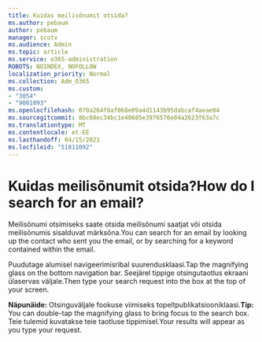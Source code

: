 ```yaml
---
title: Kuidas meilisõnumit otsida?
ms.author: pebaum
author: pebaum
manager: scotv
ms.audience: Admin
ms.topic: article
ms.service: o365-administration
ROBOTS: NOINDEX, NOFOLLOW
localization_priority: Normal
ms.collection: Adm_O365
ms.custom:
- "3054"
- "9001093"
ms.openlocfilehash: 070a264f6af068e09a4d1143b95dabcaf4aeae04
ms.sourcegitcommit: 8bc60ec34bc1e40685e3976576e04a2623f63a7c
ms.translationtype: MT
ms.contentlocale: et-EE
ms.lasthandoff: 04/15/2021
ms.locfileid: "51811092"
---
```

# <a name="how-do-i-search-for-an-email"></a><span data-ttu-id="bafb5-102">Kuidas meilisõnumit otsida?</span><span class="sxs-lookup"><span data-stu-id="bafb5-102">How do I search for an email?</span></span>

<span data-ttu-id="bafb5-103">Meilisõnumi otsimiseks saate otsida meilisõnumi saatjat või otsida meilisõnumis sisalduvat märksõna.</span><span class="sxs-lookup"><span data-stu-id="bafb5-103">You can search for an email by looking up the contact who sent you the email, or by searching for a keyword contained within the email.</span></span>

<span data-ttu-id="bafb5-104">Puudutage alumisel navigeerimisribal suurendusklaasi.</span><span class="sxs-lookup"><span data-stu-id="bafb5-104">Tap the magnifying glass on the bottom navigation bar.</span></span> <span data-ttu-id="bafb5-105">Seejärel tippige otsingutaotlus ekraani ülaservas väljale.</span><span class="sxs-lookup"><span data-stu-id="bafb5-105">Then type your search request into the box at the top of your screen.</span></span> 

<span data-ttu-id="bafb5-106">**Näpunäide:** Otsinguväljale fookuse viimiseks topeltpublikatsiooniklaasi.</span><span class="sxs-lookup"><span data-stu-id="bafb5-106">**Tip:** You can double-tap the magnifying glass to bring focus to the search box.</span></span> <span data-ttu-id="bafb5-107">Teie tulemid kuvatakse teie taotluse tippimisel.</span><span class="sxs-lookup"><span data-stu-id="bafb5-107">Your results will appear as you type your request.</span></span> 
